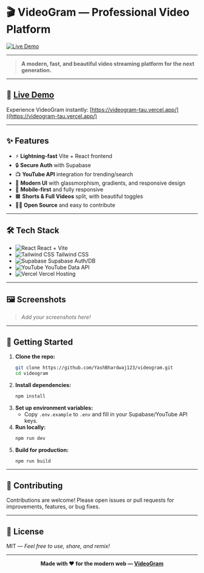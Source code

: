# 🎬 **VideoGram** — Professional Video Platform

[![Live Demo](https://img.shields.io/badge/Live%20Demo-VideoGram-blueviolet?style=for-the-badge&logo=vercel)](https://videogram-tau.vercel.app/)

---

> **A modern, fast, and beautiful video streaming platform for the next generation.**

---

## 🚀 [Live Demo](https://video-gram.vercel.app/)

Experience VideoGram instantly: [https://videogram-tau.vercel.app/]((https://videogram-tau.vercel.app/)

---

## ✨ Features

- ⚡ **Lightning-fast** Vite + React frontend
- 🔒 **Secure Auth** with Supabase
- 📺 **YouTube API** integration for trending/search
- 🎨 **Modern UI** with glassmorphism, gradients, and responsive design
- 📱 **Mobile-first** and fully responsive
- 🟧 **Shorts & Full Videos** split, with beautiful toggles
- 🧑‍💻 **Open Source** and easy to contribute

---

## 🛠️ Tech Stack

- ![React](https://img.shields.io/badge/-React-61DAFB?logo=react&logoColor=white&style=flat-square) React + Vite
- ![Tailwind CSS](https://img.shields.io/badge/-TailwindCSS-38B2AC?logo=tailwind-css&logoColor=white&style=flat-square) Tailwind CSS
- ![Supabase](https://img.shields.io/badge/-Supabase-3ECF8E?logo=supabase&logoColor=white&style=flat-square) Supabase Auth/DB
- ![YouTube](https://img.shields.io/badge/-YouTube%20API-FF0000?logo=youtube&logoColor=white&style=flat-square) YouTube Data API
- ![Vercel](https://img.shields.io/badge/-Vercel-000?logo=vercel&logoColor=white&style=flat-square) Vercel Hosting

---

## 🖼️ Screenshots

> _Add your screenshots here!_

---

## 📝 Getting Started

1. **Clone the repo:**
   ```bash
   git clone https://github.com/YashBhardwaj123/videogram.git
   cd videogram
   ```
2. **Install dependencies:**
   ```bash
   npm install
   ```
3. **Set up environment variables:**
   - Copy `.env.example` to `.env` and fill in your Supabase/YouTube API keys.
4. **Run locally:**
   ```bash
   npm run dev
   ```
5. **Build for production:**
   ```bash
   npm run build
   ```

---

## 🤝 Contributing

Contributions are welcome! Please open issues or pull requests for improvements, features, or bug fixes.

---

## 📄 License

MIT — _Feel free to use, share, and remix!_

---

<div align="center">
  <strong>Made with ❤️ for the modern web — <a href="https://video-gram.vercel.app/">VideoGram</a></strong>
</div>
